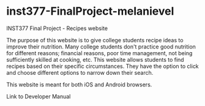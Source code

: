 # inst377-FinalProject-melanievel

INST377 Final Project - Recipes website

The purpose of this website is to give college students recipe ideas to improve their nutrition. Many college students don't practice good nutrition for different reasons; financial reasons, poor time management, not being sufficiently skilled at cooking, etc. This website allows students to find recipes based on their specific circumstances. They have the option to click and choose different options to narrow down their search. 

This website is meant for both iOS and Android browsers. 

Link to Developer Manual
